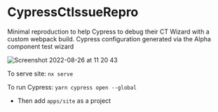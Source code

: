 

# CypressCtIssueRepro

Minimal reproduction to help Cypress to debug their CT Wizard with a custom webpack build. Cypress configuration generated via the Alpha component test wizard

![Screenshot 2022-08-26 at 11 20 43](https://user-images.githubusercontent.com/24389501/187464232-241c34db-1ede-40c8-ac46-3576b68b134a.png)


To serve site: `nx serve`

To run Cypress: `yarn cypress open --global`
- Then add `apps/site` as a project
